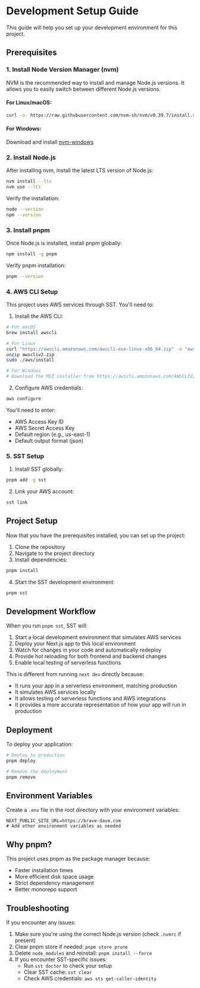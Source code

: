 # Development Setup Guide

This guide will help you set up your development environment for this project.

## Prerequisites

### 1. Install Node Version Manager (nvm)

NVM is the recommended way to install and manage Node.js versions. It allows you to easily switch between different Node.js versions.

#### For Linux/macOS:
```bash
curl -o- https://raw.githubusercontent.com/nvm-sh/nvm/v0.39.7/install.sh | bash
```

#### For Windows:
Download and install [nvm-windows](https://github.com/coreybutler/nvm-windows/releases)

### 2. Install Node.js

After installing nvm, install the latest LTS version of Node.js:

```bash
nvm install --lts
nvm use --lts
```

Verify the installation:
```bash
node --version
npm --version
```

### 3. Install pnpm

Once Node.js is installed, install pnpm globally:

```bash
npm install -g pnpm
```

Verify pnpm installation:
```bash
pnpm --version
```

### 4. AWS CLI Setup

This project uses AWS services through SST. You'll need to:

1. Install the AWS CLI:
```bash
# For macOS
brew install awscli

# For Linux
curl "https://awscli.amazonaws.com/awscli-exe-linux-x86_64.zip" -o "awscliv2.zip"
unzip awscliv2.zip
sudo ./aws/install

# For Windows
# Download the MSI installer from https://awscli.amazonaws.com/AWSCLIV2.msi
```

2. Configure AWS credentials:
```bash
aws configure
```
You'll need to enter:
- AWS Access Key ID
- AWS Secret Access Key
- Default region (e.g., us-east-1)
- Default output format (json)

### 5. SST Setup

1. Install SST globally:
```bash
pnpm add -g sst
```

2. Link your AWS account:
```bash
sst link
```

## Project Setup

Now that you have the prerequisites installed, you can set up the project:

1. Clone the repository
2. Navigate to the project directory
3. Install dependencies:
```bash
pnpm install
```

4. Start the SST development environment:
```bash
pnpm sst
```

## Development Workflow

When you run `pnpm sst`, SST will:
1. Start a local development environment that simulates AWS services
2. Deploy your Next.js app to this local environment
3. Watch for changes in your code and automatically redeploy
4. Provide hot reloading for both frontend and backend changes
5. Enable local testing of serverless functions

This is different from running `next dev` directly because:
- It runs your app in a serverless environment, matching production
- It simulates AWS services locally
- It allows testing of serverless functions and AWS integrations
- It provides a more accurate representation of how your app will run in production

## Deployment

To deploy your application:

```bash
# Deploy to production
pnpm deploy

# Remove the deployment
pnpm remove
```

## Environment Variables

Create a `.env` file in the root directory with your environment variables:

```env
NEXT_PUBLIC_SITE_URL=https://brave-dave.com
# Add other environment variables as needed
```

## Why pnpm?

This project uses pnpm as the package manager because:
- Faster installation times
- More efficient disk space usage
- Strict dependency management
- Better monorepo support

## Troubleshooting

If you encounter any issues:

1. Make sure you're using the correct Node.js version (check `.nvmrc` if present)
2. Clear pnpm store if needed: `pnpm store prune`
3. Delete `node_modules` and reinstall: `pnpm install --force`
4. If you encounter SST-specific issues:
   - Run `sst doctor` to check your setup
   - Clear SST cache: `sst clear`
   - Check AWS credentials: `aws sts get-caller-identity` 